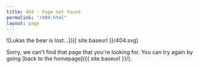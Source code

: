 ```yaml
---
title: 404 - Page not found
permalink: "/404.html"
layout: page
---
```


![Lukas the bear is lost...]({{ site.baseurl }}/404.svg)

Sorry, we can't find that page that you're looking for. You can try again by going [back to the homepage]({{ site.baseurl }}/).
